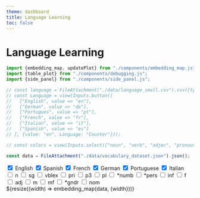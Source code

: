 ```yaml
---
theme: dashboard
title: Language Learning
toc: false
---
```


# Language Learning

<!-- Plot of Word Embedding -->

```js
import {embedding_map, updatePlot} from "./components/embedding_map.js";
import {table_plot} from "./components/debugging.js";
import {side_panel} from "./components/side_panel.js";

// const language = FileAttachment("./data/language_small.csv").csv({typed: true});
// const Language = view(Inputs.button([
//   ["English", value => "en"],
//   ["German", value => "de"],
//   ["Portugues", value => "pt"],
//   ["French", value => "fr"],
//   ["Italian", value => "it"],  
//   ["Spanish", value => "es"]
// ], {value: "en", Language: "Counter"}));

// const colors = view(Inputs.select(["noun", "verb", "adjec", "pronoun", "article", "black", "blanchedalmond", "blue", "blueviolet"], {multiple: 4, label: "Filter tags"}));
```

<!-- Load and transform the data -->

```js
const data = FileAttachment("./data/vocabulary_dataset.json").json();
```

<div id="filters">
  <div>
    <label><input type="checkbox" class="language-filter" value="en" checked> English</label>
    <label><input type="checkbox" class="language-filter" value="es" checked> Spanish</label>
    <label><input type="checkbox" class="language-filter" value="fr" checked> French</label>
    <label><input type="checkbox" class="language-filter" value="de" checked> German</label>
    <label><input type="checkbox" class="language-filter" value="pt" checked> Portuguese</label>
    <label><input type="checkbox" class="language-filter" value="it" checked> Italian</label>
  </div>
  <div>
    <label><input type="checkbox" class="category-filter" value="n"> n</label>
    <label><input type="checkbox" class="category-filter" value="sg"> sg</label>
    <label><input type="checkbox" class="category-filter" value="vblex"> vblex</label>
    <label><input type="checkbox" class="category-filter" value="pri"> pri</label>
    <label><input type="checkbox" class="category-filter" value="p3"> p3</label>
    <label><input type="checkbox" class="category-filter" value="pl"> pl</label>
    <label><input type="checkbox" class="category-filter" value="*numb"> *numb</label>
    <label><input type="checkbox" class="category-filter" value="*pers"> *pers</label>
    <label><input type="checkbox" class="category-filter" value="inf"> inf</label>
    <label><input type="checkbox" class="category-filter" value="f"> f</label>
    <label><input type="checkbox" class="category-filter" value="adj"> adj</label>
    <label><input type="checkbox" class="category-filter" value="m"> m</label>
    <label><input type="checkbox" class="category-filter" value="mf"> mf</label>
    <label><input type="checkbox" class="category-filter" value="*gndr"> *gndr</label>
    <label><input type="checkbox" class="category-filter" value="nom"> nom</label>
  </div>
</div>


<div class="grid grid-cols-3">
  <div class="card grid-colspan-2" id="plotly-chart">
    ${resize((width) => embedding_map(data, {width}))}
  </div>
  <div class="card" id="side-panel">
    <p></p>
  </div>
</div>
